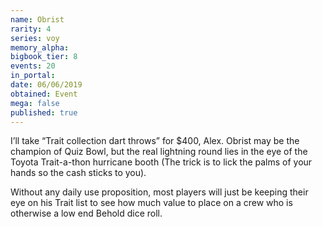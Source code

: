 ```yaml
---
name: Obrist
rarity: 4
series: voy
memory_alpha:
bigbook_tier: 8
events: 20
in_portal:
date: 06/06/2019
obtained: Event
mega: false
published: true
---
```


I’ll take “Trait collection dart throws” for $400, Alex. Obrist may be the champion of Quiz Bowl, but the real lightning round lies in the eye of the Toyota Trait-a-thon hurricane booth (The trick is to lick the palms of your hands so the cash sticks to you).

Without any daily use proposition, most players will just be keeping their eye on his Trait list to see how much value to place on a crew who is otherwise a low end Behold dice roll.

